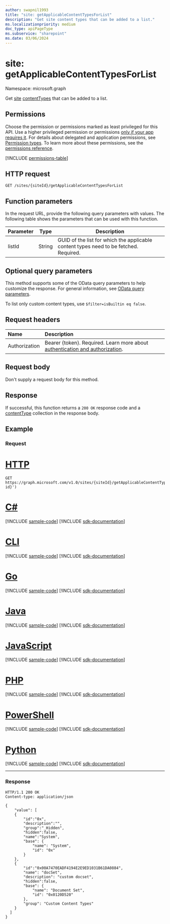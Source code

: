```yaml
---
author: swapnil1993
title: "site: getApplicableContentTypesForList"
description: "Get site content types that can be added to a list."
ms.localizationpriority: medium
doc_type: apiPageType
ms.subservice: "sharepoint"
ms.date: 03/06/2024
---
```


# site: getApplicableContentTypesForList
Namespace: microsoft.graph



Get [site][] [contentTypes][contentType] that can be added to a list.

## Permissions

Choose the permission or permissions marked as least privileged for this API. Use a higher privileged permission or permissions [only if your app requires it](/graph/permissions-overview#best-practices-for-using-microsoft-graph-permissions). For details about delegated and application permissions, see [Permission types](/graph/permissions-overview#permission-types). To learn more about these permissions, see the [permissions reference](/graph/permissions-reference).

<!-- { "blockType": "permissions", "name": "site_getapplicablecontenttypesforlist" } -->
[!INCLUDE [permissions-table](../includes/permissions/site-getapplicablecontenttypesforlist-permissions.md)]

## HTTP request

<!-- { "blockType": "ignored" } -->

```http
GET /sites/{siteId}/getApplicableContentTypesForList
```

## Function parameters
In the request URL, provide the following query parameters with values.
The following table shows the parameters that can be used with this function.

|Parameter|Type|Description|
|-|-|-|
|listId| String | GUID of the list for which the applicable content types need to be fetched. Required. |

## Optional query parameters

This method supports some of the OData query parameters to help customize the response. For general information, see [OData query parameters](/graph/query-parameters).

To list only custom content types, use `$filter=isBuiltin eq false`.

## Request headers
|Name|Description|
|:---|:---|
|Authorization|Bearer {token}. Required. Learn more about [authentication and authorization](/graph/auth/auth-concepts).|

## Request body
Don't supply a request body for this method.

## Response

If successful, this function returns a `200 OK` response code and a [contentType](../resources/contenttype.md) collection in the response body.

## Example

### Request


# [HTTP](#tab/http)
<!-- {
  "blockType": "request",
  "name": "site_getapplicablecontenttypesforlist"
}
-->
```msgraph-interactive
GET https://graph.microsoft.com/v1.0/sites/{siteId}/getApplicableContentTypesForList(listId='{list-id}')
```

# [C#](#tab/csharp)
[!INCLUDE [sample-code](../includes/snippets/csharp/site-getapplicablecontenttypesforlist-csharp-snippets.md)]
[!INCLUDE [sdk-documentation](../includes/snippets/snippets-sdk-documentation-link.md)]

# [CLI](#tab/cli)
[!INCLUDE [sample-code](../includes/snippets/cli/site-getapplicablecontenttypesforlist-cli-snippets.md)]
[!INCLUDE [sdk-documentation](../includes/snippets/snippets-sdk-documentation-link.md)]

# [Go](#tab/go)
[!INCLUDE [sample-code](../includes/snippets/go/site-getapplicablecontenttypesforlist-go-snippets.md)]
[!INCLUDE [sdk-documentation](../includes/snippets/snippets-sdk-documentation-link.md)]

# [Java](#tab/java)
[!INCLUDE [sample-code](../includes/snippets/java/site-getapplicablecontenttypesforlist-java-snippets.md)]
[!INCLUDE [sdk-documentation](../includes/snippets/snippets-sdk-documentation-link.md)]

# [JavaScript](#tab/javascript)
[!INCLUDE [sample-code](../includes/snippets/javascript/site-getapplicablecontenttypesforlist-javascript-snippets.md)]
[!INCLUDE [sdk-documentation](../includes/snippets/snippets-sdk-documentation-link.md)]

# [PHP](#tab/php)
[!INCLUDE [sample-code](../includes/snippets/php/site-getapplicablecontenttypesforlist-php-snippets.md)]
[!INCLUDE [sdk-documentation](../includes/snippets/snippets-sdk-documentation-link.md)]

# [PowerShell](#tab/powershell)
[!INCLUDE [sample-code](../includes/snippets/powershell/site-getapplicablecontenttypesforlist-powershell-snippets.md)]
[!INCLUDE [sdk-documentation](../includes/snippets/snippets-sdk-documentation-link.md)]

# [Python](#tab/python)
[!INCLUDE [sample-code](../includes/snippets/python/site-getapplicablecontenttypesforlist-python-snippets.md)]
[!INCLUDE [sdk-documentation](../includes/snippets/snippets-sdk-documentation-link.md)]

---

### Response

<!-- {
  "blockType": "response",
  "truncated": true,
  "@odata.type": "microsoft.graph.contentType",
  "isCollection": true
}
-->

```http
HTTP/1.1 200 OK
Content-type: application/json

{
    "value": [
    {
        "id":"0x",
        "description":"",
        "group":"_Hidden",
        "hidden":false,
        "name":"System",
        "base": {
            "name": "System",
            "id": "0x"
        }
    },
    {
        "id":"0x00A7470EADF4194E2E9ED1031B61DA0884",
        "name": "docSet",
        "description": "custom docset",
        "hidden":false,
        "base": {
            "name": "Document Set",
            "id": "0x0120D520"
        },
        "group": "Custom Content Types"
    }
  ]
}
```

[contentType]: ../resources/contentType.md
[site]: ../resources/site.md
